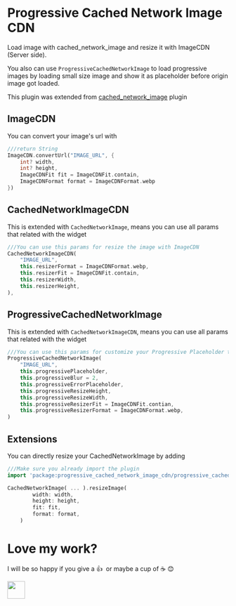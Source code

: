 # Progressive Cached Network Image CDN
Load image with cached_network_image and resize it with ImageCDN (Server side). 

You also can use `ProgressiveCachedNetworkImage` to load progressive images by loading small size image and show it as placeholder before origin image got loaded.

This plugin was extended from [cached_network_image](https://pub.dev/packages/cached_network_image) plugin

## ImageCDN
You can convert your image's url with
```dart
///return String
ImageCDN.convertUrl("IMAGE_URL", {
    int? width, 
    int? height, 
    ImageCDNFit fit = ImageCDNFit.contain, 
    ImageCDNFormat format = ImageCDNFormat.webp
}) 
```

## CachedNetworkImageCDN
This is extended with `CachedNetworkImage`, means you can use all params that related with the widget
```dart
///You can use this params for resize the image with ImageCDN
CachedNetworkImageCDN(
    "IMAGE_URL",
    this.resizerFormat = ImageCDNFormat.webp,
    this.resizerFit = ImageCDNFit.contain,
    this.resizerWidth,
    this.resizerHeight,
),
```

## ProgressiveCachedNetworkImage
This is extended with `CachedNetworkImageCDN`, means you can use all params that related with the widget
```dart
///You can use this params for customize your Progressive Placeholder that provided by ImageCDN
ProgressiveCachedNetworkImage(
    "IMAGE_URL", 
    this.progressivePlaceholder,
    this.progressiveBlur = 2,
    this.progressiveErrorPlaceholder,
    this.progressiveResizeHeight,
    this.progressiveResizeWidth,
    this.progressiveResizerFit = ImageCDNFit.contian,
    this.progressiveResizerFormat = ImageCDNFormat.webp,
)
```

## Extensions
You can directly resize your CachedNetworkImage by adding

```dart
///Make sure you already import the plugin
import 'package:progressive_cached_network_image_cdn/progressive_cached_network_image_cdn.dart';

CachedNetworkImage( ... ).resizeImage(
        width: width,
        height: height,
        fit: fit,
        format: format,
    )
```


# Love my work?
I will be so happy if you give a 👍 &nbsp;or maybe a cup of ☕️ 😊

<a href="https://paypal.me/nizwar/"><img src="https://raw.githubusercontent.com/andreostrovsky/donate-with-paypal/master/blue.svg" height="40"></a> 
